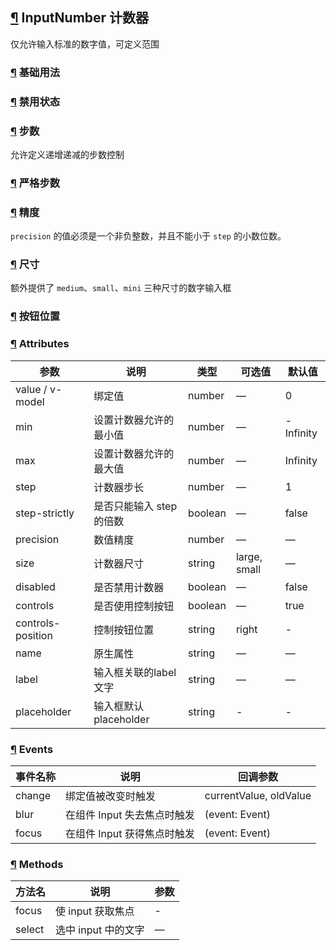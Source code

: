 ## [¶](https://element.eleme.cn/#/zh-CN/component/input-number#inputnumber-ji-shu-qi) InputNumber 计数器

仅允许输入标准的数字值，可定义范围

### [¶](https://element.eleme.cn/#/zh-CN/component/input-number#ji-chu-yong-fa) 基础用法

### [¶](https://element.eleme.cn/#/zh-CN/component/input-number#jin-yong-zhuang-tai) 禁用状态

### [¶](https://element.eleme.cn/#/zh-CN/component/input-number#bu-shu) 步数

允许定义递增递减的步数控制

### [¶](https://element.eleme.cn/#/zh-CN/component/input-number#yan-ge-bu-shu) 严格步数

### [¶](https://element.eleme.cn/#/zh-CN/component/input-number#jing-du) 精度

`precision` 的值必须是一个非负整数，并且不能小于 `step` 的小数位数。

### [¶](https://element.eleme.cn/#/zh-CN/component/input-number#chi-cun) 尺寸

额外提供了 `medium`、`small`、`mini` 三种尺寸的数字输入框

### [¶](https://element.eleme.cn/#/zh-CN/component/input-number#an-niu-wei-zhi) 按钮位置

### [¶](https://element.eleme.cn/#/zh-CN/component/input-number#attributes) Attributes

| 参数 | 说明 | 类型 | 可选值 | 默认值 |
| --- | --- | --- | --- | --- |
| value / v-model | 绑定值 | number | — | 0 |
| min | 设置计数器允许的最小值 | number | — | \-Infinity |
| max | 设置计数器允许的最大值 | number | — | Infinity |
| step | 计数器步长 | number | — | 1 |
| step-strictly | 是否只能输入 step 的倍数 | boolean | — | false |
| precision | 数值精度 | number | — | — |
| size | 计数器尺寸 | string | large, small | — |
| disabled | 是否禁用计数器 | boolean | — | false |
| controls | 是否使用控制按钮 | boolean | — | true |
| controls-position | 控制按钮位置 | string | right | \- |
| name | 原生属性 | string | — | — |
| label | 输入框关联的label文字 | string | — | — |
| placeholder | 输入框默认 placeholder | string | \- | \- |

### [¶](https://element.eleme.cn/#/zh-CN/component/input-number#events) Events

| 事件名称 | 说明 | 回调参数 |
| --- | --- | --- |
| change | 绑定值被改变时触发 | currentValue, oldValue |
| blur | 在组件 Input 失去焦点时触发 | (event: Event) |
| focus | 在组件 Input 获得焦点时触发 | (event: Event) |

### [¶](https://element.eleme.cn/#/zh-CN/component/input-number#methods) Methods

| 方法名 | 说明 | 参数 |
| --- | --- | --- |
| focus | 使 input 获取焦点 | \- |
| select | 选中 input 中的文字 | — |